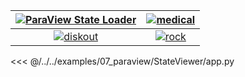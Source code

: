 | [![ParaView State Loader](/assets/images/examples/StateViewer-asteroid.jpg)](https://github.com/Kitware/trame/tree/master/examples/07_paraview/StateViewer) | [![medical](/assets/images/examples/StateViewer-medical.jpg)](/examples/paraview/state) |
| :---: | :---: |
| [![diskout](/assets/images/examples/StateViewer-diskout.jpg)](/examples/paraview/state) | [![rock](/assets/images/examples/StateViewer-rock.jpg)](/examples/paraview/state) |

<<< @/../../examples/07_paraview/StateViewer/app.py 